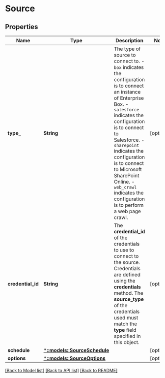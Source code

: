 # Source

## Properties
Name | Type | Description | Notes
------------ | ------------- | ------------- | -------------
**type_** | **String** | The type of source to connect to. -  `box` indicates the configuration is to connect an instance of Enterprise Box. -  `salesforce` indicates the configuration is to connect to Salesforce. -  `sharepoint` indicates the configuration is to connect to Microsoft SharePoint Online. -  `web_crawl` indicates the configuration is to perform a web page crawl. | [optional] 
**credential_id** | **String** | The **credential_id** of the credentials to use to connect to the source. Credentials are defined using the **credentials** method. The **source_type** of the credentials used must match the **type** field specified in this object. | [optional] 
**schedule** | [***::models::SourceSchedule**](SourceSchedule.md) |  | [optional] 
**options** | [***::models::SourceOptions**](SourceOptions.md) |  | [optional] 

[[Back to Model list]](../README.md#documentation-for-models) [[Back to API list]](../README.md#documentation-for-api-endpoints) [[Back to README]](../README.md)


